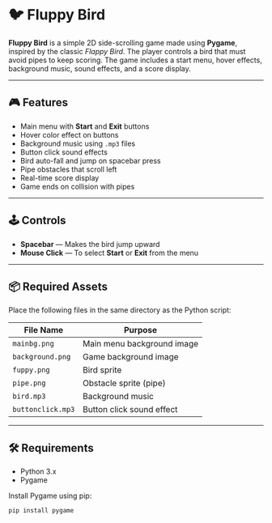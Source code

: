# 🐦 Fluppy Bird

**Fluppy Bird** is a simple 2D side-scrolling game made using **Pygame**, inspired by the classic *Flappy Bird*. The player controls a bird that must avoid pipes to keep scoring. The game includes a start menu, hover effects, background music, sound effects, and a score display.

---

## 🎮 Features

- Main menu with **Start** and **Exit** buttons
- Hover color effect on buttons
- Background music using `.mp3` files
- Button click sound effects
- Bird auto-fall and jump on spacebar press
- Pipe obstacles that scroll left
- Real-time score display
- Game ends on collision with pipes

---

## 🕹️ Controls

- **Spacebar** — Makes the bird jump upward
- **Mouse Click** — To select **Start** or **Exit** from the menu

---

## 📦 Required Assets

Place the following files in the same directory as the Python script:

| File Name          | Purpose                       |
|--------------------|-------------------------------|
| `mainbg.png`       | Main menu background image     |
| `background.png`   | Game background image          |
| `fuppy.png`        | Bird sprite                    |
| `pipe.png`         | Obstacle sprite (pipe)         |
| `bird.mp3`         | Background music               |
| `buttonclick.mp3`  | Button click sound effect      |

---

## 🛠️ Requirements

- Python 3.x
- Pygame

Install Pygame using pip:

```bash
pip install pygame
